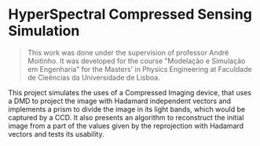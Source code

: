 # HyperSpectral Compressed Sensing Simulation

> This work was done under the supervision of professor André Moitinho. It was developed for the course "Modelação e Simulação em Engenharia" for the Masters' in Physics Engineering at Faculdade de Cieências da Universidade de Lisboa.

This project simulates the uses of a Compressed Imaging device, that uses a DMD to project the image with Hadamard independent vectors and implements a prism to divide the image in its light bands, which would be captured by a CCD.
It also presents an algorithm to reconstruct the initial image from a part of the values given by the reprojection with Hadamard vectors and tests its usability.

